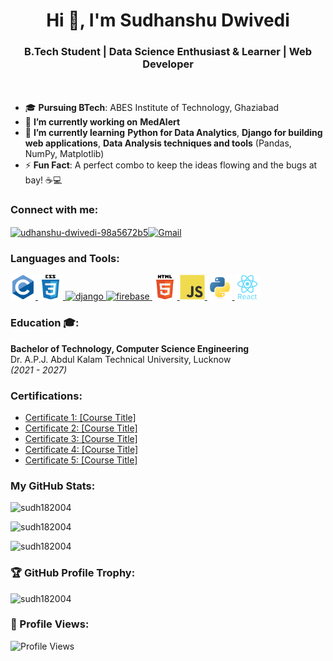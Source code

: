 <h1 align="center">Hi 👋, I'm Sudhanshu Dwivedi</h1>
<h3 align="center" style="margin-bottom: 50px;">B.Tech Student | Data Science Enthusiast & Learner | Web Developer</h3>

- 🎓 **Pursuing BTech**: ABES Institute of Technology, Ghaziabad
- 🔭 **I’m currently working on** **MedAlert**
- 🌱 **I’m currently learning** **Python for Data Analytics**, **Django for building web applications**, **Data Analysis techniques and tools** (Pandas, NumPy, Matplotlib)
- ⚡ **Fun Fact**: A perfect combo to keep the ideas flowing and the bugs at bay! ☕💻

<h3 align="left"><strong>Connect with me:</strong></h3>
<p align="left" dir="auto" style="display: flex;">
  <a href="https://linkedin.com/in/udhanshu-dwivedi-98a5672b5" target="blank">
    <img align="center" src="https://raw.githubusercontent.com/rahuldkjain/github-profile-readme-generator/master/src/images/icons/Social/linked-in-alt.svg" alt="udhanshu-dwivedi-98a5672b5" height="30" width="40" />
  </a>
<!--   <a href="https://instagram.com/xxxx" target="blank">
    <img align="center" src="https://raw.githubusercontent.com/rahuldkjain/github-profile-readme-generator/master/src/images/icons/Social/instagram.svg" alt="xxxx" height="30" width="40" />
  </a>
  <a href="https://www.codechef.com/users/sudhanshu_2004" target="blank">
    <img align="center" src="https://cdn.jsdelivr.net/npm/simple-icons@3.1.0/icons/codechef.svg" alt="sudhanshu_2004" height="30" width="40" />
  </a> -->
  <a href="mailto:sudh182005@gmail.com">
    <img align="center" src="https://upload.wikimedia.org/wikipedia/commons/thumb/7/7e/Gmail_icon_%282020%29.svg/2560px-Gmail_icon_%282020%29.svg.png" alt="Gmail" width="35" height="26" />
  </a>
</p>


<h3 align="left"><strong>Languages and Tools:</strong></h3>
<p align="left">
  <a href="https://www.cprogramming.com/" target="_blank" rel="noreferrer"> <img src="https://raw.githubusercontent.com/devicons/devicon/master/icons/c/c-original.svg" alt="c" width="40" height="40"/> </a>
  <a href="https://www.w3schools.com/css/" target="_blank" rel="noreferrer"> <img src="https://raw.githubusercontent.com/devicons/devicon/master/icons/css3/css3-original-wordmark.svg" alt="css3" width="40" height="40"/> </a>
  <a href="https://www.djangoproject.com/" target="_blank" rel="noreferrer"> <img src="https://cdn.worldvectorlogo.com/logos/django.svg" alt="django" width="40" height="40"/> </a>
  <a href="https://firebase.google.com/" target="_blank" rel="noreferrer"> <img src="https://www.vectorlogo.zone/logos/firebase/firebase-icon.svg" alt="firebase" width="40" height="40"/> </a>
  <a href="https://www.w3.org/html/" target="_blank" rel="noreferrer"> <img src="https://raw.githubusercontent.com/devicons/devicon/master/icons/html5/html5-original-wordmark.svg" alt="html5" width="40" height="40"/> </a>
  <a href="https://developer.mozilla.org/en-US/docs/Web/JavaScript" target="_blank" rel="noreferrer"> <img src="https://raw.githubusercontent.com/devicons/devicon/master/icons/javascript/javascript-original.svg" alt="javascript" width="40" height="40"/> </a>
  <a href="https://www.python.org" target="_blank" rel="noreferrer"> <img src="https://raw.githubusercontent.com/devicons/devicon/master/icons/python/python-original.svg" alt="python" width="40" height="40"/> </a>
  <a href="https://reactjs.org/" target="_blank" rel="noreferrer"> <img src="https://raw.githubusercontent.com/devicons/devicon/master/icons/react/react-original-wordmark.svg" alt="react" width="40" height="40"/> </a>
</p>

<h3 align="left"><strong>Education 🎓:</strong></h3>
<p align="left">
  <strong>Bachelor of Technology, Computer Science Engineering</strong><br>
  Dr. A.P.J. Abdul Kalam Technical University, Lucknow<br>
  <em>(2021 - 2027)</em>
</p>
<h3 align="left"><strong>Certifications:</strong></h3>
<ul>
  <li><a href="link-to-certificate" target="_blank">Certificate 1: [Course Title]</a></li>
  <li><a href="link-to-certificate" target="_blank">Certificate 2: [Course Title]</a></li>
  <li><a href="link-to-certificate" target="_blank">Certificate 3: [Course Title]</a></li>
  <li><a href="link-to-certificate" target="_blank">Certificate 4: [Course Title]</a></li>
  <li><a href="link-to-certificate" target="_blank">Certificate 5: [Course Title]</a></li>
</ul>

<h3 align="left"><strong>My GitHub Stats:</strong></h3>
<p align="left">
  <img src="https://github-readme-stats.vercel.app/api/top-langs?username=sudh182004&show_icons=true&locale=en&layout=compact" alt="sudh182004" />
</p>

<p align="left">
  <img src="https://github-readme-stats.vercel.app/api?username=sudh182004&show_icons=true&locale=en" alt="sudh182004" />
</p>

<p align="left">
  <img src="https://github-readme-streak-stats.herokuapp.com/?user=sudh182004&" alt="sudh182004" />
</p>
<h3 align="left"><strong>🏆 GitHub Profile Trophy:</strong></h3>
<p align="left">
  <img src="https://github-profile-trophy.vercel.app/?username=sudh182004" alt="sudh182004" />
</p>
<h3 align="left"><strong>👀 Profile Views:</strong></h3>
<p align="left">
  <img src="https://komarev.com/ghpvc/?username=sudh182004&label=Profile%20views&color=0e75b6&style=flat" alt="Profile Views" /> 
</p>
